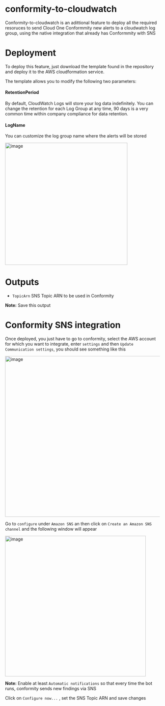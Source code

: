 # conformity-to-cloudwatch

Conformity-to-cloudwatch is an adittional feature to deploy all the required resoruces to send Cloud One Conformmity new alerts to a cloudwatch log group, using the native integration that already has Conformmity with SNS 

# Deployment

To deploy this feature, just download the template found in the repository and deploy it to the AWS cloudformation service.

The template allows you to modify the following two parameters:

#### RetentionPeriod 

By default, CloudWatch Logs will store your log data indefinitely. You can change the retention for each Log Group at any time, 90 days is a very common time within company compliance for data retention.

#### LogName 

You can customize the  log group name where the alerts will be stored

<img width="398" alt="image" src="https://github.com/alejogaci/conformity-to-cloudwatch/assets/37232597/9dcd094f-f2aa-420e-9248-753d671eee7c">

# Outputs

- `TopicArn` SNS Topic ARN to be used in Conformity

**Note:** Save this output 

# Conformity SNS integration

Once deployed, you just have to go to conformity, select the AWS account for which you want to integrate, enter `settings` and then `Update Communication settings`, you should see something like this

<img width="524" alt="image" src="https://github.com/alejogaci/conformity-to-cloudwatch/assets/37232597/b013c8d0-2b61-4bed-aa65-79bb25193ad1">

Go to `configure` under `Amazon SNS` an then click on `Create an Amazon SNS channel` and the following window will appear

<img width="458" alt="image" src="https://github.com/alejogaci/conformity-to-cloudwatch/assets/37232597/0ec8522e-6552-4074-b883-f6b874b3776a">

**Note:** Enable at least `Automatic notifications` so that every time the bot runs, conformity sends new findings via SNS

Click on `Configure now...` , set the SNS Topic ARN and save changes

